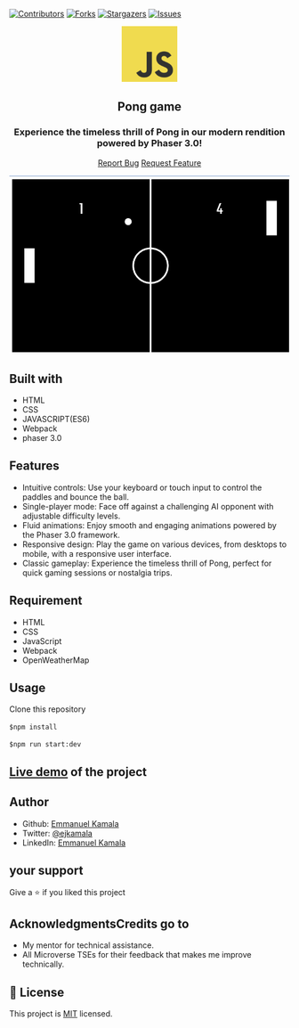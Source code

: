 [![Contributors][contributors-shield]][contributors-url]
[![Forks][forks-shield]][forks-url]
[![Stargazers][stars-shield]][stars-url]
[![Issues][issues-shield]][issues-url]

<p align="center">
  <a href="https://github.com/IBUNHABIBU/pongGame.git">
    <p align="center"> <img src="https://raw.githubusercontent.com/github/explore/80688e429a7d4ef2fca1e82350fe8e3517d3494d/topics/javascript/javascript.png" alt="JavaScript" width="100" height="100"> </p>
  </a>

  <h2 align="center"> Pong game</h2>
  <h3 align="center"> Experience the timeless thrill of Pong in our modern rendition powered by Phaser 3.0!</h3>

  <p align="center">
    <a href="https://github.com/IBUNHABIBU/pongGame/issues">Report Bug</a>
    <a href="https://github.com/IBUNHABIBU/pongGame/issues">Request Feature</a>
  </p>
</p>

![screenshot](https://github.com/IBUNHABIBU/pongGame/blob/development/dist/images/game.PNG)

## Built with
* HTML
* CSS
* JAVASCRIPT(ES6)
* Webpack
* phaser 3.0

## Features 
  * Intuitive controls: Use your keyboard or touch input to control the paddles and bounce the ball.
  * Single-player mode: Face off against a challenging AI opponent with adjustable difficulty levels.
  * Fluid animations: Enjoy smooth and engaging animations powered by the Phaser 3.0 framework.
  * Responsive design: Play the game on various devices, from desktops to mobile, with a responsive user interface.
  * Classic gameplay: Experience the timeless thrill of Pong, perfect for quick gaming sessions or nostalgia trips.
  
## Requirement 
* HTML
* CSS
* JavaScript
* Webpack
* OpenWeatherMap

## Usage
Clone this repository 

 `$npm install` 
 
 `$npm run start:dev`

## [Live demo](https://myponggame.netlify.app/ "Of the project") of the project

## Author
* Github: [Emmanuel Kamala](https://github.com/emmanuelkamala)
* Twitter: [@ejkamala](https://twitter.com/ejkamala)
* LinkedIn: [Emmanuel Kamala](https://www.linkedin.com/in/emmanuelkamala)

## your support 
Give a :star: if you liked this project 
## AcknowledgmentsCredits go to

* My mentor for technical assistance.
* All Microverse TSEs for their feedback that makes me improve technically.

## 📝 License
This project is [MIT](LICENCE) licensed.
<!-- MARKDOWN LINKS & IMAGES -->
<!-- https://www.markdownguide.org/basic-syntax/#reference-style-links -->
[contributors-shield]: https://img.shields.io/github/contributors/IBUNHABIBU/pongGame.svg?style=flat-square
[contributors-url]: https://github.com/IBUNHABIBU/pongGame/graphs/contributors
[forks-shield]: https://img.shields.io/github/forks/IBUNHABIBU/weather-app.svg?style=flat-square
[forks-url]: https://github.com/IBUNHABIBU/pongGame/network/members
[stars-shield]: https://img.shields.io/github/stars/IBUNHABIBU/weather-app.svg?style=flat-square
[stars-url]: https://github.com/IBUNHABIBU/pongGame/stargazers
[issues-shield]: https://img.shields.io/github/issues/IBUNHABIBU/weather-app.svg?style=flat-square
[issues-url]: https://github.com/IBUNHABIBU/pongGame/issues

